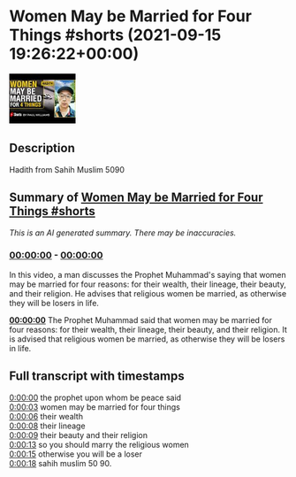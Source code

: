 # Women May be Married for Four Things #shorts (2021-09-15 19:26:22+00:00)

![alt Women May be Married for Four Things #shorts](_3ztKw-Gorc.jpg "Women May be Married for Four Things #shorts")

## Description

Hadith from Sahih Muslim 5090

## Summary of [Women May be Married for Four Things #shorts](https://www.youtube.com/watch?v=_3ztKw-Gorc)


*This is an AI generated summary. There may be inaccuracies. [](/)*

### [00:00:00](https://www.youtube.com/watch?v=_3ztKw-Gorc&t=0) - [00:00:00](https://www.youtube.com/watch?v=_3ztKw-Gorc&t=0)

In this video, a man discusses the Prophet Muhammad's saying that women may be married for four reasons: for their wealth, their lineage, their beauty, and their religion. He advises that religious women be married, as otherwise they will be losers in life.

**[00:00:00](https://www.youtube.com/watch?v=_3ztKw-Gorc&t=0)** The Prophet Muhammad said that women may be married for four reasons: for their wealth, their lineage, their beauty, and their religion. It is advised that religious women be married, as otherwise they will be losers in life.

## Full transcript with timestamps

[0:00:00](https://youtu.be/_3ztKw-Gorc?t=0) the prophet upon whom be peace said  
[0:00:03](https://youtu.be/_3ztKw-Gorc?t=3) women may be married for four things  
[0:00:06](https://youtu.be/_3ztKw-Gorc?t=6) their wealth  
[0:00:08](https://youtu.be/_3ztKw-Gorc?t=8) their lineage  
[0:00:09](https://youtu.be/_3ztKw-Gorc?t=9) their beauty and their religion  
[0:00:13](https://youtu.be/_3ztKw-Gorc?t=13) so you should marry the religious women  
[0:00:15](https://youtu.be/_3ztKw-Gorc?t=15) otherwise you will be a loser  
[0:00:18](https://youtu.be/_3ztKw-Gorc?t=18) sahih muslim 50 90.  
